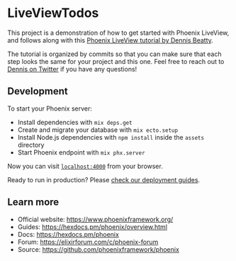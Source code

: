 # LiveViewTodos

This project is a demonstration of how to get started with Phoenix LiveView, and
follows along with this [Phoenix LiveView tutorial by Dennis
Beatty](https://dennisbeatty.com/how-to-create-a-todo-list-with-phoenix-liveview.html).

The tutorial is organized by commits so that you can make sure that each step
looks the same for your project and this one. Feel free to reach out to [Dennis
on Twitter](https://twitter.com/dnsbty) if you have any questions!

## Development

To start your Phoenix server:

  * Install dependencies with `mix deps.get`
  * Create and migrate your database with `mix ecto.setup`
  * Install Node.js dependencies with `npm install` inside the `assets` directory
  * Start Phoenix endpoint with `mix phx.server`

Now you can visit [`localhost:4000`](http://localhost:4000) from your browser.

Ready to run in production? Please [check our deployment guides](https://hexdocs.pm/phoenix/deployment.html).

## Learn more

  * Official website: https://www.phoenixframework.org/
  * Guides: https://hexdocs.pm/phoenix/overview.html
  * Docs: https://hexdocs.pm/phoenix
  * Forum: https://elixirforum.com/c/phoenix-forum
  * Source: https://github.com/phoenixframework/phoenix
